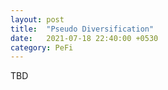 ```yaml
---
layout: post
title:  "Pseudo Diversification"
date:   2021-07-18 22:40:00 +0530
category: PeFi
---
```

TBD